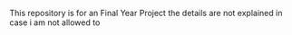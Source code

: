 This repository is for an Final Year Project 
the details are not explained in case i am not allowed to
